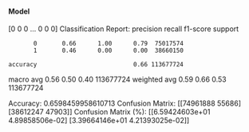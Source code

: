 #### Model
[0 0 0 ... 0 0 0]
Classification Report:
              precision    recall  f1-score   support

           0       0.66      1.00      0.79  75017574
           1       0.46      0.00      0.00  38660150

    accuracy                           0.66 113677724
   macro avg       0.56      0.50      0.40 113677724
weighted avg       0.59      0.66      0.53 113677724

Accuracy: 0.6598459958610713
Confusion Matrix:
[[74961888    55686]
 [38612247    47903]]
Confusion Matrix (%):
[[6.59424603e+01 4.89858506e-02]
 [3.39664146e+01 4.21393025e-02]]

